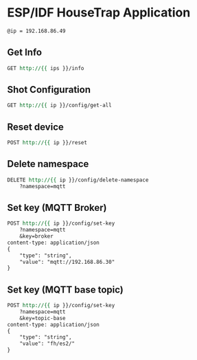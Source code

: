# ESP/IDF HouseTrap Application


```rest
@ip = 192.168.86.49
```

## Get Info

```rest
GET http://{{ ips }}/info
```

## Shot Configuration

```rest
GET http://{{ ip }}/config/get-all
```

## Reset device

```rest
POST http://{{ ip }}/reset
```

## Delete namespace

```rest
DELETE http://{{ ip }}/config/delete-namespace
    ?namespace=mqtt
```

## Set key (MQTT Broker)
    
```rest
POST http://{{ ip }}/config/set-key
    ?namespace=mqtt
    &key=broker
content-type: application/json
{
    "type": "string",
    "value": "mqtt://192.168.86.30"
}
```

## Set key (MQTT base topic)
    

```rest
POST http://{{ ip }}/config/set-key
    ?namespace=mqtt
    &key=topic-base
content-type: application/json
{
    "type": "string",
    "value": "fh/es2/"
}
```
